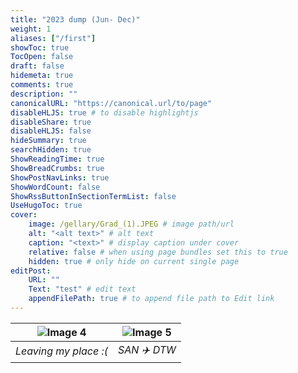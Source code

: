 ```yaml
---
title: "2023 dump (Jun- Dec)"
weight: 1
aliases: ["/first"]
showToc: true
TocOpen: false
draft: false
hidemeta: true
comments: true
description: ""
canonicalURL: "https://canonical.url/to/page"
disableHLJS: true # to disable highlightjs
disableShare: true
disableHLJS: false
hideSummary: true
searchHidden: true
ShowReadingTime: true
ShowBreadCrumbs: true
ShowPostNavLinks: true
ShowWordCount: false
ShowRssButtonInSectionTermList: false
UseHugoToc: true
cover:
    image: /gellary/Grad_(1).JPEG # image path/url
    alt: "<alt text>" # alt text
    caption: "<text>" # display caption under cover
    relative: false # when using page bundles set this to true
    hidden: true # only hide on current single page
editPost:
    URL: ""
    Text: "test" # edit text
    appendFilePath: true # to append file path to Edit link
---
```


| ![Image 4](/gallery/detroit/SDtoDT.jpeg) | ![Image 5](/gallery/detroit/SDtoDTW.jpeg) |
|:-----------------------:|:-----------------------:|
| *Leaving my place :(*   | *SAN ✈️ DTW*   |